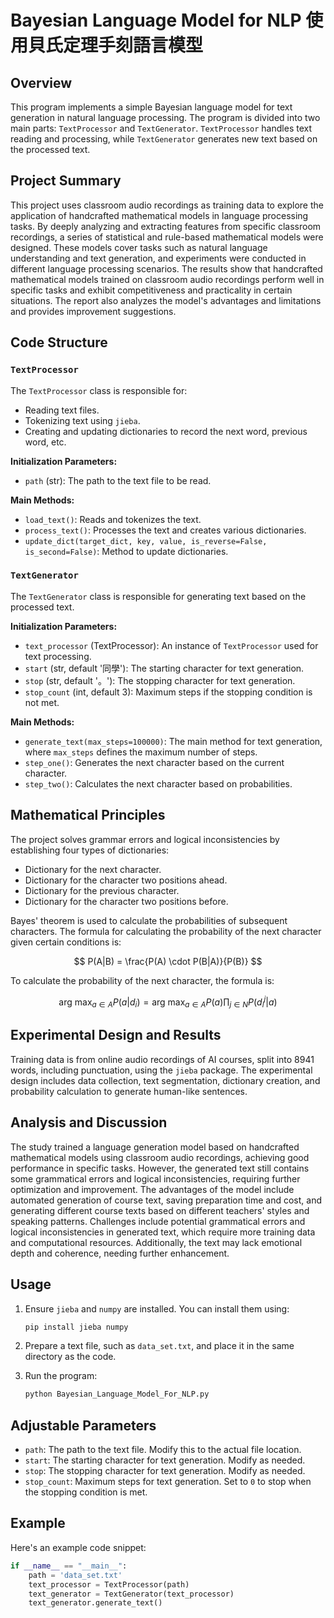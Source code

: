 # Bayesian Language Model for NLP 使用貝氏定理手刻語言模型

## Overview

This program implements a simple Bayesian language model for text generation in natural language processing. The program is divided into two main parts: `TextProcessor` and `TextGenerator`. `TextProcessor` handles text reading and processing, while `TextGenerator` generates new text based on the processed text.

## Project Summary

This project uses classroom audio recordings as training data to explore the application of handcrafted mathematical models in language processing tasks. By deeply analyzing and extracting features from specific classroom recordings, a series of statistical and rule-based mathematical models were designed. These models cover tasks such as natural language understanding and text generation, and experiments were conducted in different language processing scenarios. The results show that handcrafted mathematical models trained on classroom audio recordings perform well in specific tasks and exhibit competitiveness and practicality in certain situations. The report also analyzes the model's advantages and limitations and provides improvement suggestions.

## Code Structure

### `TextProcessor`

The `TextProcessor` class is responsible for:
- Reading text files.
- Tokenizing text using `jieba`.
- Creating and updating dictionaries to record the next word, previous word, etc.

**Initialization Parameters:**
- `path` (str): The path to the text file to be read.

**Main Methods:**
- `load_text()`: Reads and tokenizes the text.
- `process_text()`: Processes the text and creates various dictionaries.
- `update_dict(target_dict, key, value, is_reverse=False, is_second=False)`: Method to update dictionaries.

### `TextGenerator`

The `TextGenerator` class is responsible for generating text based on the processed text.

**Initialization Parameters:**
- `text_processor` (TextProcessor): An instance of `TextProcessor` used for text processing.
- `start` (str, default '同學'): The starting character for text generation.
- `stop` (str, default '。'): The stopping character for text generation.
- `stop_count` (int, default 3): Maximum steps if the stopping condition is not met.

**Main Methods:**
- `generate_text(max_steps=100000)`: The main method for text generation, where `max_steps` defines the maximum number of steps.
- `step_one()`: Generates the next character based on the current character.
- `step_two()`: Calculates the next character based on probabilities.

## Mathematical Principles

The project solves grammar errors and logical inconsistencies by establishing four types of dictionaries:
- Dictionary for the next character.
- Dictionary for the character two positions ahead.
- Dictionary for the previous character.
- Dictionary for the character two positions before.

Bayes' theorem is used to calculate the probabilities of subsequent characters. The formula for calculating the probability of the next character given certain conditions is:

$$
P(A|B) = \frac{P(A) \cdot P(B|A)}{P(B)}
$$

To calculate the probability of the next character, the formula is:

$$
\text{arg max}_{a \in A} P(a|d_i) = \text{arg max}_{a \in A} P(a) \prod_{j \in N} P(d_i^j | a)
$$

## Experimental Design and Results

Training data is from online audio recordings of AI courses, split into 8941 words, including punctuation, using the `jieba` package. The experimental design includes data collection, text segmentation, dictionary creation, and probability calculation to generate human-like sentences.

## Analysis and Discussion

The study trained a language generation model based on handcrafted mathematical models using classroom audio recordings, achieving good performance in specific tasks. However, the generated text still contains some grammatical errors and logical inconsistencies, requiring further optimization and improvement. The advantages of the model include automated generation of course text, saving preparation time and cost, and generating different course texts based on different teachers' styles and speaking patterns. Challenges include potential grammatical errors and logical inconsistencies in generated text, which require more training data and computational resources. Additionally, the text may lack emotional depth and coherence, needing further enhancement.

## Usage

1. Ensure `jieba` and `numpy` are installed. You can install them using:
    ```bash
    pip install jieba numpy
    ```

2. Prepare a text file, such as `data_set.txt`, and place it in the same directory as the code.

3. Run the program:
    ```bash
    python Bayesian_Language_Model_For_NLP.py
    ```

## Adjustable Parameters

- `path`: The path to the text file. Modify this to the actual file location.
- `start`: The starting character for text generation. Modify as needed.
- `stop`: The stopping character for text generation. Modify as needed.
- `stop_count`: Maximum steps for text generation. Set to `0` to stop when the stopping condition is met.

## Example

Here's an example code snippet:
```python
if __name__ == "__main__":
    path = 'data_set.txt'
    text_processor = TextProcessor(path)
    text_generator = TextGenerator(text_processor)
    text_generator.generate_text()

